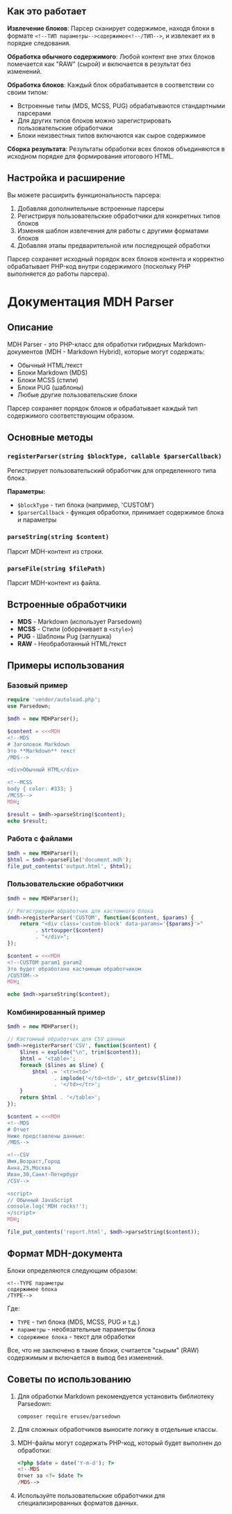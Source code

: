 ## Как это работает

**Извлечение блоков**: Парсер сканирует содержимое, находя блоки в формате `<!--ТИП параметры-->содержимое<!--/ТИП-->`, и извлекает их в порядке следования.

**Обработка обычного содержимого**: Любой контент вне этих блоков помечается как "RAW" (сырой) и включается в результат без изменений.

**Обработка блоков**: Каждый блок обрабатывается в соответствии со своим типом:
- Встроенные типы (MDS, MCSS, PUG) обрабатываются стандартными парсерами
- Для других типов блоков можно зарегистрировать пользовательские обработчики
- Блоки неизвестных типов включаются как сырое содержимое

**Сборка результата**: Результаты обработки всех блоков объединяются в исходном порядке для формирования итогового HTML.

## Настройка и расширение

Вы можете расширить функциональность парсера:
1. Добавляя дополнительные встроенные парсеры
2. Регистрируя пользовательские обработчики для конкретных типов блоков
3. Изменяя шаблон извлечения для работы с другими форматами блоков
4. Добавляя этапы предварительной или последующей обработки

Парсер сохраняет исходный порядок всех блоков контента и корректно обрабатывает PHP-код внутри содержимого (поскольку PHP выполняется до работы парсера).

# Документация MDH Parser

## Описание

MDH Parser - это PHP-класс для обработки гибридных Markdown-документов (MDH - Markdown Hybrid), которые могут содержать:
- Обычный HTML/текст
- Блоки Markdown (MDS)
- Блоки MCSS (стили)
- Блоки PUG (шаблоны)
- Любые другие пользовательские блоки

Парсер сохраняет порядок блоков и обрабатывает каждый тип содержимого соответствующим образом.

## Основные методы

### `registerParser(string $blockType, callable $parserCallback)`
Регистрирует пользовательский обработчик для определенного типа блока.

**Параметры:**
- `$blockType` - тип блока (например, 'CUSTOM')
- `$parserCallback` - функция обработки, принимает содержимое блока и параметры

### `parseString(string $content)`
Парсит MDH-контент из строки.

### `parseFile(string $filePath)`
Парсит MDH-контент из файла.

## Встроенные обработчики

- **MDS** - Markdown (использует Parsedown)
- **MCSS** - Стили (оборачивает в `<style>`)
- **PUG** - Шаблоны Pug (заглушка)
- **RAW** - Необработанный HTML/текст

## Примеры использования

### Базовый пример

```php
require 'vendor/autoload.php';
use Parsedown;

$mdh = new MDHParser();

$content = <<<MDH
<!--MDS
# Заголовок Markdown
Это **Markdown** текст
/MDS-->

<div>Обычный HTML</div>

<!--MCSS
body { color: #333; }
/MCSS-->
MDH;

$result = $mdh->parseString($content);
echo $result;
```

### Работа с файлами

```php
$mdh = new MDHParser();
$html = $mdh->parseFile('document.mdh');
file_put_contents('output.html', $html);
```

### Пользовательские обработчики

```php
$mdh = new MDHParser();

// Регистрируем обработчик для кастомного блока
$mdh->registerParser('CUSTOM', function($content, $params) {
    return "<div class='custom-block' data-params='{$params}'>"
         . strtoupper($content)
         . "</div>";
});

$content = <<<MDH
<!--CUSTOM param1 param2
Это будет обработано кастомным обработчиком
/CUSTOM-->
MDH;

echo $mdh->parseString($content);
```

### Комбинированный пример

```php
$mdh = new MDHParser();

// Кастомный обработчик для CSV данных
$mdh->registerParser('CSV', function($content) {
    $lines = explode("\n", trim($content));
    $html = '<table>';
    foreach ($lines as $line) {
        $html .= '<tr><td>' 
               . implode('</td><td>', str_getcsv($line)) 
               . '</td></tr>';
    }
    return $html . '</table>';
});

$content = <<<MDH
<!--MDS
# Отчет
Ниже представлены данные:
/MDS-->

<!--CSV
Имя,Возраст,Город
Анна,25,Москва
Иван,30,Санкт-Петербург
/CSV-->

<script>
// Обычный JavaScript
console.log('MDH rocks!');
</script>
MDH;

file_put_contents('report.html', $mdh->parseString($content));
```

## Формат MDH-документа

Блоки определяются следующим образом:

```
<!--TYPE параметры
содержимое блока
/TYPE-->
```

Где:
- `TYPE` - тип блока (MDS, MCSS, PUG и т.д.)
- `параметры` - необязательные параметры блока
- `содержимое блока` - текст для обработки

Все, что не заключено в такие блоки, считается "сырым" (RAW) содержимым и включается в вывод без изменений.

## Советы по использованию

1. Для обработки Markdown рекомендуется установить библиотеку Parsedown:
   ```
   composer require erusev/parsedown
   ```

2. Для сложных обработчиков выносите логику в отдельные классы.

3. MDH-файлы могут содержать PHP-код, который будет выполнен до обработки:
   ```php
   <?php $date = date('Y-m-d'); ?>
   <!--MDS
   Отчет за <?= $date ?>
   /MDS-->
   ```

4. Используйте пользовательские обработчики для специализированных форматов данных.
